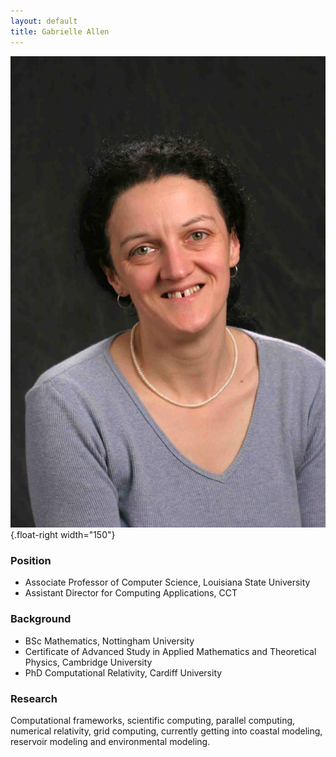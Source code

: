 ```yaml
---
layout: default
title: Gabrielle Allen
---
```

![Photo of Gabrielle Allen](gallen-photo.jpg){.float-right width="150"}

### Position

-   Associate Professor of Computer Science, Louisiana State University
-   Assistant Director for Computing Applications, CCT

### Background

-   BSc Mathematics, Nottingham University
-   Certificate of Advanced Study in Applied Mathematics and Theoretical
    Physics, Cambridge University
-   PhD Computational Relativity, Cardiff University

### Research

Computational frameworks, scientific computing, parallel computing,
numerical relativity, grid computing, currently getting into coastal
modeling, reservoir modeling and environmental modeling.
